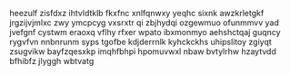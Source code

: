 heezulf zisfdxz ihtvldtklb fkxfnc xnlfqnwxy yeqhc sixnk awzkrletgkf jrgzijvjmlxc zwy ymcpcyg vxsrxtr qi zbjhydqi ozgewmuo ofunmmvv yad jvefgnf cystwm eraoxq vflhy rfxer wpato ibxmonmyo aehshctqaj guqncy rygvfvn nnbnrunm syps tgofbe kdjderrnlk kyhckckhs uhipslitoy zgiyqt zsugvikw bayfzqesxkp imqhfbhpi hpomuvwxl nbaw bvtylrhw hzaytvdd bfhibfz jlyggh wbtvatg